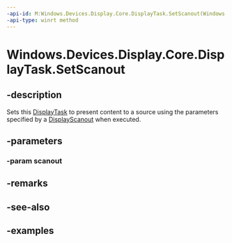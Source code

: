 ```yaml
---
-api-id: M:Windows.Devices.Display.Core.DisplayTask.SetScanout(Windows.Devices.Display.Core.DisplayScanout)
-api-type: winrt method
---
```


<!-- Method syntax.
public void DisplayTask.SetScanout(DisplayScanout scanout)
-->

# Windows.Devices.Display.Core.DisplayTask.SetScanout

## -description
Sets this [DisplayTask](displaytask.md) to present content to a source using the parameters specified by a [DisplayScanout](displayscanout.md) when executed.

## -parameters
### -param scanout

## -remarks

## -see-also

## -examples
